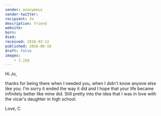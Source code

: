 ```yaml
---
sender: anonymous
sender-twitter: 
recipient: Jo
description: friend
website: 
born: 
died: 
received: 2016-03-12
published: 2016-06-16
draft: false
images:
    - 1.jpg
---
```


Hi Jo, 

thanks for being there when I needed you, when I didn't know anyone else like you. I'm sorry it ended the way it did and I hope that your life became infinitely better like mine did. Still pretty into the idea that I was in love with the vicar's daughter in high school. 

Love, 
C
